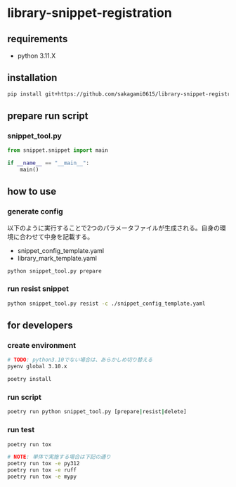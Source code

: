 # library-snippet-registration

## requirements

- python 3.11.X

## installation

```bash
pip install git+https://github.com/sakagami0615/library-snippet-registration
```

## prepare run script

### snippet_tool.py

```python
from snippet.snippet import main

if __name__ == "__main__":
    main()
```

## how to use

### generate config

以下のように実行することで2つのパラメータファイルが生成される。自身の環境に合わせて中身を記載する。

- snippet_config_template.yaml
- library_mark_template.yaml

```bash
python snippet_tool.py prepare
```

### run resist snippet

```bash
python snippet_tool.py resist -c ./snippet_config_template.yaml
```

## for developers

### create environment

```bash
# TODO: python3.10でない場合は、あらかしめ切り替える
pyenv global 3.10.x

poetry install
```

### run script

```bash
poetry run python snippet_tool.py [prepare|resist|delete]
```

### run test

```bash
poetry run tox

# NOTE: 単体で実施する場合は下記の通り
poetry run tox -e py312
poetry run tox -e ruff
poetry run tox -e mypy
```
